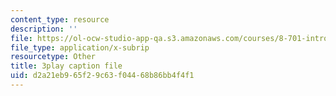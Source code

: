 ```yaml
---
content_type: resource
description: ''
file: https://ol-ocw-studio-app-qa.s3.amazonaws.com/courses/8-701-introduction-to-nuclear-and-particle-physics-fall-2020/d2a21eb965f29c63f04468b86bb4f4f1_ZYQBSJn6n6o.srt
file_type: application/x-subrip
resourcetype: Other
title: 3play caption file
uid: d2a21eb9-65f2-9c63-f044-68b86bb4f4f1
---
```

